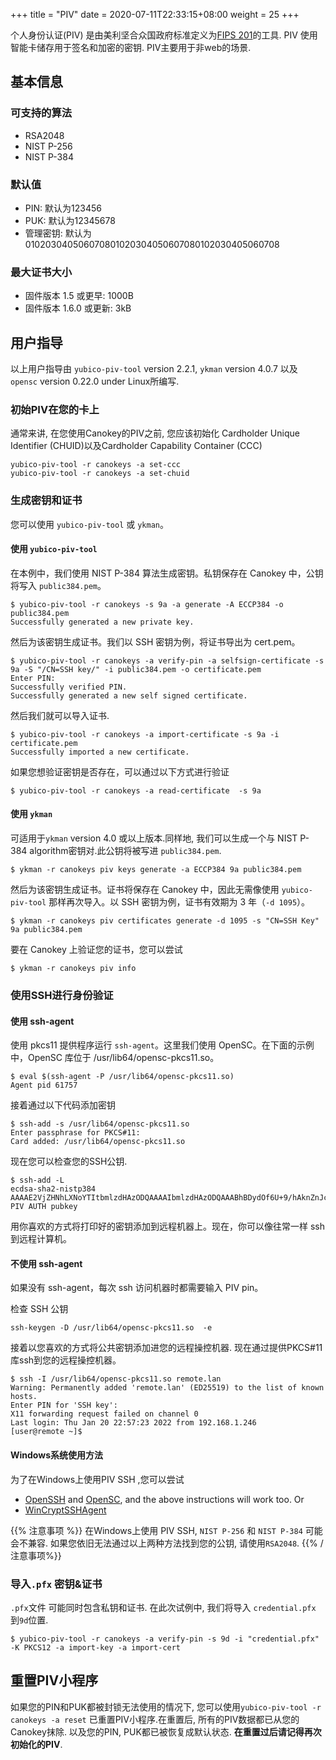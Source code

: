 +++
title = "PIV"
date =  2020-07-11T22:33:15+08:00
weight = 25
+++

个人身份认证(PIV) 是由美利坚合众国政府标准定义为[FIPS 201](https://nvlpubs.nist.gov/nistpubs/FIPS/NIST.FIPS.201-2.pdf)的工具. PIV 使用智能卡储存用于签名和加密的密钥. PIV主要用于非web的场景.

## 基本信息
### 可支持的算法

* RSA2048
* NIST P-256
* NIST P-384

### 默认值

* PIN: 默认为123456
* PUK: 默认为12345678
* 管理密钥: 默认为010203040506070801020304050607080102030405060708

### 最大证书大小

* 固件版本 1.5 或更早: 1000B
* 固件版本 1.6.0 或更新: 3kB

## 用户指导

以上用户指导由 `yubico-piv-tool` version 2.2.1, `ykman` version 4.0.7 以及 `opensc` version 0.22.0 under Linux所编写.

### 初始PIV在您的卡上

通常来讲, 在您使用Canokey的PIV之前, 您应该初始化 Cardholder Unique Identifier (CHUID)以及Cardholder Capability Container (CCC)

```
yubico-piv-tool -r canokeys -a set-ccc
yubico-piv-tool -r canokeys -a set-chuid
```

### 生成密钥和证书

您可以使用 `yubico-piv-tool` 或 `ykman`。

#### 使用 `yubico-piv-tool`

在本例中，我们使用 NIST P-384 算法生成密钥。私钥保存在 Canokey 中，公钥将写入 `public384.pem`。

```
$ yubico-piv-tool -r canokeys -s 9a -a generate -A ECCP384 -o public384.pem
Successfully generated a new private key.
```

然后为该密钥生成证书。我们以 SSH 密钥为例，将证书导出为 cert.pem。

```
$ yubico-piv-tool -r canokeys -a verify-pin -a selfsign-certificate -s 9a -S "/CN=SSH key/" -i public384.pem -o certificate.pem
Enter PIN: 
Successfully verified PIN.
Successfully generated a new self signed certificate.
```

然后我们就可以导入证书.

```
$ yubico-piv-tool -r canokeys -a import-certificate -s 9a -i certificate.pem
Successfully imported a new certificate.
```

如果您想验证密钥是否存在，可以通过以下方式进行验证

```
$ yubico-piv-tool -r canokeys -a read-certificate  -s 9a
```

#### 使用 `ykman`

可适用于`ykman` version 4.0 或以上版本.同样地, 我们可以生成一个与 NIST P-384 algorithm密钥对.此公钥将被写进 `public384.pem`.

```
$ ykman -r canokeys piv keys generate -a ECCP384 9a public384.pem
```

然后为该密钥生成证书。证书将保存在 Canokey 中，因此无需像使用 `yubico-piv-tool` 那样再次导入。以 SSH 密钥为例，证书有效期为 3 年（`-d 1095`）。

```
$ ykman -r canokeys piv certificates generate -d 1095 -s "CN=SSH Key" 9a public384.pem
```

要在 Canokey 上验证您的证书，您可以尝试

```
$ ykman -r canokeys piv info
```

### 使用SSH进行身份验证

#### 使用 ssh-agent

使用 pkcs11 提供程序运行 `ssh-agent`。这里我们使用 OpenSC。在下面的示例中，OpenSC 库位于 /usr/lib64/opensc-pkcs11.so。

```
$ eval $(ssh-agent -P /usr/lib64/opensc-pkcs11.so)
Agent pid 61757
```

接着通过以下代码添加密钥

```
$ ssh-add -s /usr/lib64/opensc-pkcs11.so
Enter passphrase for PKCS#11: 
Card added: /usr/lib64/opensc-pkcs11.so
```

现在您可以检查您的SSH公钥.

```
$ ssh-add -L
ecdsa-sha2-nistp384 AAAAE2VjZHNhLXNoYTItbmlzdHAzODQAAAAIbmlzdHAzODQAAABhBDydOf6U+9/hAknZnJckyFwoinXKVEjTZkVV7bKNDZs4XsaHUoQix3z3+LsVn9WsLKeAKtigv2GS/removed/Snip12345678901234567890123456789012/SnipSnip== PIV AUTH pubkey
```

用你喜欢的方式将打印好的密钥添加到远程机器上。现在，你可以像往常一样 ssh 到远程计算机。

#### 不使用 ssh-agent

如果没有 ssh-agent，每次 ssh 访问机器时都需要输入 PIV pin。

检查 SSH 公钥

```
ssh-keygen -D /usr/lib64/opensc-pkcs11.so  -e
```

接着以您喜欢的方式将公共密钥添加进您的远程操控机器. 现在通过提供PKCS#11库ssh到您的远程操控机器。

```
$ ssh -I /usr/lib64/opensc-pkcs11.so remote.lan
Warning: Permanently added 'remote.lan' (ED25519) to the list of known hosts.
Enter PIN for 'SSH key': 
X11 forwarding request failed on channel 0
Last login: Thu Jan 20 22:57:23 2022 from 192.168.1.246
[user@remote ~]$ 
```

#### Windows系统使用方法

为了在Windows上使用PIV SSH ,您可以尝试

- [OpenSSH](https://github.com/PowerShell/Win32-OpenSSH) and [OpenSC](https://github.com/OpenSC/OpenSC), and the above instructions will work too. Or
- [WinCryptSSHAgent](https://github.com/buptczq/WinCryptSSHAgent)

{{% 注意事项 %}}
在Windows上使用 PIV SSH, `NIST P-256` 和 `NIST P-384` 可能会不兼容. 如果您依旧无法通过以上两种方法找到您的公钥, 请使用`RSA2048`. 
{{% /注意事项%}}

### 导入`.pfx` 密钥&证书

 `.pfx`文件 可能同时包含私钥和证书. 在此次试例中, 我们将导入 `credential.pfx` 到`9d`位置.

```
$ yubico-piv-tool -r canokeys -a verify-pin -s 9d -i "credential.pfx" -K PKCS12 -a import-key -a import-cert
```

## 重置PIV小程序

如果您的PIN和PUK都被封锁无法使用的情况下, 您可以使用`yubico-piv-tool -r canokeys -a reset` 已重置PIV小程序.在重置后, 所有的PIV数据都已从您的Canokey抹除. 以及您的PIN, PUK都已被恢复成默认状态. **在重置过后请记得再次初始化的PIV**.

